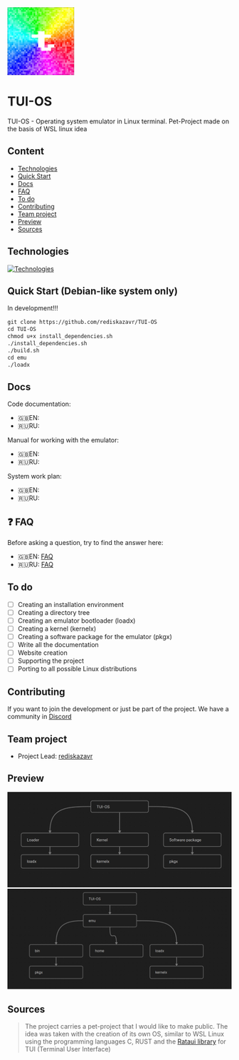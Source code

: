 <img src="https://github.com/rediskazavr/TUI-OS/blob/main/icon.jpg" width="150">

# TUI-OS
TUI-OS - Operating system emulator in Linux terminal. Pet-Project made on the basis of WSL linux idea

## Content
* [Technologies](#Technologies)
* [Quick Start](#Quick-Start-(Debian-like-system-only))
* [Docs](#Docs)
* [FAQ](#FAQ)
* [To do](#To-do)
* [Contributing](#Contributing)
* [Team project](#Team-project)
* [Preview](#Preview)
* [Sources](#Sources)



## Technologies
[![Technologies](https://skillicons.dev/icons?i=bash,c,rust,git,github,linux,ubuntu,md,ass=&theme=dark)](https://skillicons.dev)

## Quick Start (Debian-like system only)
In development!!!
```
git clone https://github.com/rediskazavr/TUI-OS 
cd TUI-OS
chmod u+x install_dependencies.sh
./install_dependencies.sh
./build.sh
cd emu 
./loadx
```

## Docs
Code documentation:
* 🇬🇧EN:
* 🇷🇺RU:

Manual for working with the emulator:
* 🇬🇧EN:
* 🇷🇺RU:

System work plan:
* 🇬🇧EN:
* 🇷🇺RU:

## ❓ FAQ
Before asking a question, try to find the answer here:
* 🇬🇧EN: [FAQ](https://github.com/rediskazavr/TUI-OS/blob/main/docs/FAQ_en.md)
* 🇷🇺RU: [FAQ](https://github.com/rediskazavr/TUI-OS/blob/main/docs/FAQ_ru.md)

## To do 
- [ ] Creating an installation environment
- [ ] Creating a directory tree
- [ ] Creating an emulator bootloader (loadx)
- [ ] Creating a kernel (kernelx)
- [ ] Creating a software package for the emulator (pkgx)
- [ ] Write all the documentation
- [ ] Website creation
- [ ] Supporting the project
- [ ] Porting to all possible Linux distributions
## Contributing
If you want to join the development or just be part of the project. We have a community in [Discord]()

## Team project
* Project Lead: [rediskazavr](https://github.com/rediskazavr)

## Preview
<img src="https://github.com/rediskazavr/TUI-OS/blob/main/docs/img/preview_for_readme.jpg" width=512>
<img src="https://github.com/rediskazavr/TUI-OS/blob/main/docs/img/preview_for_readme2.jpg" width=512>

## Sources
> The project carries a pet-project that I would like to make public. The idea was taken with the creation of its own OS, similar to WSL Linux using the programming languages C, RUST and the [Rataui library](https://github.com/ratatui/ratatui) for TUI (Terminal User Interface)
